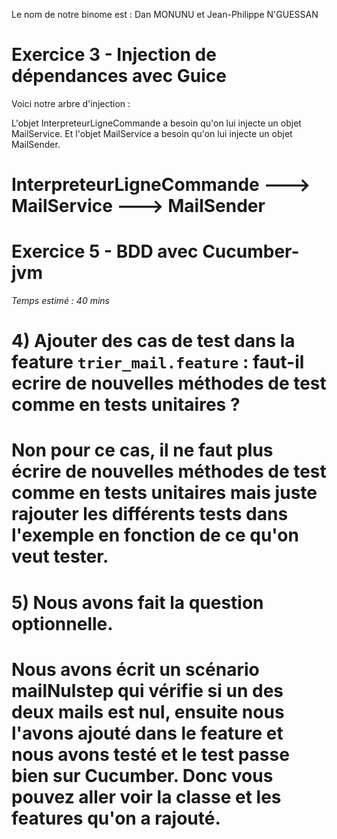 

Le nom de notre binome est : Dan MONUNU et Jean-Philippe N'GUESSAN

# Exercice 3 - Injection de dépendances avec Guice

Voici notre arbre d'injection :

L'objet InterpreteurLigneCommande a besoin qu'on lui injecte un objet MailService. Et l'objet MailService a besoin qu'on lui injecte un objet MailSender.

# InterpreteurLigneCommande ---> MailService ---> MailSender


# Exercice 5 - BDD avec Cucumber-jvm
_Temps estimé : 40 mins_


 # 4) Ajouter des cas de test dans la feature `trier_mail.feature` : faut-il ecrire de nouvelles méthodes de test comme en tests unitaires ?
# Non pour ce cas, il ne faut plus écrire de nouvelles méthodes de test comme en tests unitaires mais juste rajouter les différents tests dans l'exemple en fonction de ce qu'on veut tester.

# 5) Nous avons fait la question optionnelle. 

# Nous avons écrit un scénario mailNulstep qui vérifie si un des deux mails est nul, ensuite nous l'avons ajouté dans le feature et nous avons testé et le test passe bien sur Cucumber. Donc vous pouvez aller voir la classe et les features qu'on a rajouté. 



